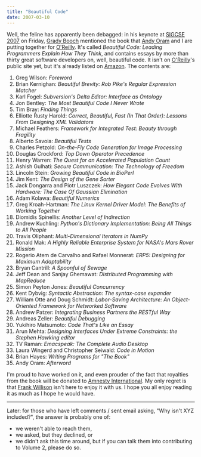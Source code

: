 ```yaml
---
title: "Beautiful Code"
date: 2007-03-10
---
```

Well, the feline has apparently been debagged: in his keynote at <a href="http://www.cs.potsdam.edu/sigcse07/index.shtml">SIGCSE 2007</a> on Friday, <a href="http://www.cs.potsdam.edu/sigcse07/Speakers.shtml#booch">Grady Booch</a> mentioned the book that <a href="http://www.oreillynet.com/pub/au/36">Andy Oram</a> and I are putting together for <a href="http://www.oreilly.com">O'Reilly</a>. It's called <cite>Beautiful Code: Leading Programmers Explain How They Think</cite>, and contains essays by more than thirty great software developers on, well, beautiful code.  It isn't on <a href="http://www.oreilly.com">O'Reilly</a>'s public site yet, but it's already listed on <a href="http://www.amazon.com/Beautiful-Code-Leading-Programmers-Explain/dp/0596510047">Amazon</a>. The contents are:
<ol>
  <li>Greg Wilson: <cite>Foreword</cite></li>
  <li>Brian Kernighan: <cite>Beautiful Brevity: Rob Pike's Regular Expression Matcher</cite></li>
  <li>Karl Fogel: <cite>Subversion's Delta Editor: Interface as Ontology</cite></li>
  <li>Jon Bentley: <cite>The Most Beautiful Code I Never Wrote</cite></li>
  <li>Tim Bray: <cite>Finding Things</cite></li>
  <li>Elliotte Rusty Harold: <cite>Correct, Beautiful, Fast (In That Order): Lessons From Designing XML Validators</cite></li>
  <li>Michael Feathers: <cite>Framework for Integrated Test: Beauty through Fragility</cite></li>
  <li>Alberto Savoia: <cite>Beautiful Tests</cite></li>
  <li>Charles Petzold: <cite>On-the-Fly Code Generation for Image Processing</cite></li>
  <li>Douglas Crockford: <cite>Top Down Operator Precedence</cite></li>
  <li>Henry Warren: <cite>The Quest for an Accelerated Population Count</cite></li>
  <li>Ashish Gulhati: <cite>Secure Communication: The Technology of Freedom</cite></li>
  <li>Lincoln Stein: <cite>Growing Beautiful Code in BioPerl</cite></li>
  <li>Jim Kent: <cite>The Design of the Gene Sorter</cite></li>
  <li>Jack Dongarra and Piotr Luszczek: <cite>How Elegant Code Evolves With Hardware: The Case Of Gaussian Elimination </cite></li>
  <li>Adam Kolawa: <cite>Beautiful Numerics</cite></li>
  <li>Greg Kroah-Hartman: <cite>The Linux Kernel Driver Model: The Benefits of Working Together</cite></li>
  <li>Diomidis Spinellis: <cite>Another Level of Indirection</cite></li>
  <li>Andrew Kuchling: <cite>Python's Dictionary Implementation: Being All Things to All People</cite></li>
  <li>Travis Oliphant: <cite>Multi-Dimensional Iterators in NumPy</cite></li>
  <li>Ronald Mak: <cite>A Highly Reliable Enterprise System for NASA's Mars Rover Mission</cite></li>
  <li>Rogerio Atem de Carvalho and Rafael Monnerat: <cite>ERP5: Designing for Maximum Adaptability</cite></li>
  <li>Bryan Cantrill: <cite>A Spoonful of Sewage</cite></li>
  <li>Jeff Dean and Sanjay Ghemawat: <cite>Distributed Programming with MapReduce</cite></li>
  <li>Simon Peyton Jones: <cite>Beautiful Concurrency</cite></li>
  <li>Kent Dybvig: <cite>Syntactic Abstraction: The syntax-case expander</cite></li>
  <li>William Otte and Doug Schmidt: <cite>Labor-Saving Architecture: An Object-Oriented Framework for Networked Software</cite></li>
  <li>Andrew Patzer: <cite>Integrating Business Partners the RESTful Way</cite></li>
  <li>Andreas Zeller: <cite>Beautiful Debugging</cite></li>
  <li>Yukihiro Matsumoto: <cite>Code That's Like an Essay</cite></li>
  <li>Arun Mehta: <cite>Designing Interfaces Under Extreme Constraints: the Stephen Hawking editor</cite></li>
  <li>TV Raman: <cite>Emacspeak: The Complete Audio Desktop</cite></li>
  <li>Laura Wingerd and Christopher Seiwald: <cite>Code in Motion</cite></li>
  <li>Brian Hayes: <cite>Writing Programs for "The Book"</cite></li>
  <li>Andy Oram: <cite>Afterword</cite></li>
</ol>
I'm proud to have worked on it, and even prouder of the fact that royalties from the book will be donated to <a href="http://www.amnesty.org">Amnesty International</a>.  My only regret is that <a href="http://www.oreilly.com/news/frank_0701.html">Frank Willison</a> isn't here to enjoy it with us.  I hope you all enjoy reading it as much as I hope he would have.

<hr />Later: for those who have left comments / sent email asking, "Why isn't XYZ included?", the answer is probably one of:
<ul>
  <li>we weren't able to reach them,</li>
  <li>we asked, but they declined, or</li>
  <li>we didn't ask this time around, but if you can talk them into contributing to Volume 2, please do so.</li>
</ul>

